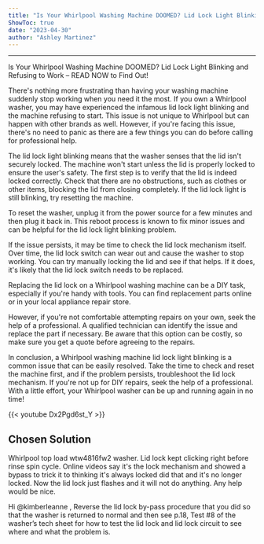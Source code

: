```yaml
---
title: "Is Your Whirlpool Washing Machine DOOMED? Lid Lock Light Blinking and Refusing to Work – READ NOW to Find Out!"
ShowToc: true 
date: "2023-04-30"
author: "Ashley Martinez"
---
```

*****
Is Your Whirlpool Washing Machine DOOMED? Lid Lock Light Blinking and Refusing to Work – READ NOW to Find Out!

There's nothing more frustrating than having your washing machine suddenly stop working when you need it the most. If you own a Whirlpool washer, you may have experienced the infamous lid lock light blinking and the machine refusing to start. This issue is not unique to Whirlpool but can happen with other brands as well. However, if you're facing this issue, there's no need to panic as there are a few things you can do before calling for professional help.

The lid lock light blinking means that the washer senses that the lid isn't securely locked. The machine won't start unless the lid is properly locked to ensure the user's safety. The first step is to verify that the lid is indeed locked correctly. Check that there are no obstructions, such as clothes or other items, blocking the lid from closing completely. If the lid lock light is still blinking, try resetting the machine.

To reset the washer, unplug it from the power source for a few minutes and then plug it back in. This reboot process is known to fix minor issues and can be helpful for the lid lock light blinking problem.

If the issue persists, it may be time to check the lid lock mechanism itself. Over time, the lid lock switch can wear out and cause the washer to stop working. You can try manually locking the lid and see if that helps. If it does, it's likely that the lid lock switch needs to be replaced.

Replacing the lid lock on a Whirlpool washing machine can be a DIY task, especially if you're handy with tools. You can find replacement parts online or in your local appliance repair store.

However, if you're not comfortable attempting repairs on your own, seek the help of a professional. A qualified technician can identify the issue and replace the part if necessary. Be aware that this option can be costly, so make sure you get a quote before agreeing to the repairs.

In conclusion, a Whirlpool washing machine lid lock light blinking is a common issue that can be easily resolved. Take the time to check and reset the machine first, and if the problem persists, troubleshoot the lid lock mechanism. If you're not up for DIY repairs, seek the help of a professional. With a little effort, your Whirlpool washer can be up and running again in no time!

{{< youtube Dx2Pgd6st_Y >}} 



## Chosen Solution
 Whirlpool top load wtw4816fw2 washer. Lid lock kept clicking right before rinse spin cycle. Online videos say it's the lock mechanism and showed a bypass to trick it to thinking it's always locked did that and it's no longer locked. Now the lid lock just flashes and it will not do anything. Any help would be nice.

 Hi @kimberleanne ,
Reverse the lid lock by-pass procedure that you did  so that the washer is returned to normal and then see  p.18, Test #8 of the washer’s tech sheet for how to test the lid lock and lid lock circuit to see where and what the problem is.




